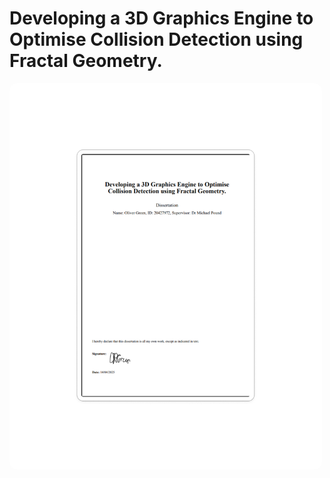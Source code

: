 # Developing a 3D Graphics Engine to Optimise Collision Detection using Fractal Geometry.

<a href="https://drive.google.com/file/d/11Nl1PvfPnBmLs3uiTsknrOgDmJGzH5pR/view?usp=sharing" target="_blank" style="display: inline-block; margin: 0; padding: 0;">
  <img src="DissertationPreview.png" alt="View the PDF" style="width: 500px; border-radius: 12px; margin: 0; padding: 0; display: block;">
</a>


